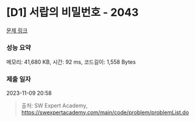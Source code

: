 # [D1] 서랍의 비밀번호 - 2043 

[문제 링크](https://swexpertacademy.com/main/code/problem/problemDetail.do?contestProbId=AV5QJ_8KAx8DFAUq) 

### 성능 요약

메모리: 41,680 KB, 시간: 92 ms, 코드길이: 1,558 Bytes

### 제출 일자

2023-11-09 20:58



> 출처: SW Expert Academy, https://swexpertacademy.com/main/code/problem/problemList.do